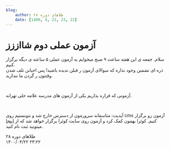 ```yaml
---
blog:
    author: طلاهای دوره ۲۸
    date: [1400, 4, 22, 23, 22]
---
```

# آزمون عملی دوم شااززز

<div class="cnt">
<p>سلام. جمعه ی این هفته ساعت ۹ صبح میخوایم یه آزمون عملی ۵ ساعته ی دیگه برگزار کنیم. <br/>ذره ای تضمین وجود نداره که سوالای آزمون ر قبلن ندیده باشید! پس احیانن تلف شدن وقتتون ر گردن ما نندازید.</p>
<p><br/></p>
<p>آزمونی که قراره بذاریم یکی از آزمون های مدرسه علامه حلی تهرانه.</p>
<p><br/></p>
<p>آپدیت: متاسفانه سرورمون از دسترس خارج شد و نتونستیم روی cms آزمون رو برگزار کنیم. کوئرا بهمون کمک کرد و آزمون روی سایت کوئرا برگزار خواهد شد که از <a href="http://quera.ir/contest">اینجا</a> میتونید ثبت نام کنید.</p>
</div>

<div class="blog-info">
    <div class="blog-author">طلاهای دوره ۲۸</div>
    <div class="blog-date">۱۴۰۰/۰۴/۲۲ ۲۳:۲۲</div>
</div>

